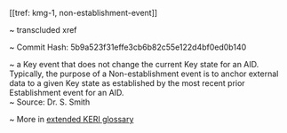[[tref: kmg-1, non-establishment-event]]

~ <!-- This is a copy of the saved remote text. Remove it if you like. It is automatically (re)generated --><span class="transcluded-xref-term">transcluded xref</span>

~ Commit Hash: 5b9a523f31effe3cb6b82c55e122d4bf0ed0b140

~ a Key event that does not change the current Key state for an AID. Typically, the purpose of a Non-establishment event is to anchor external data to a given Key state as established by the most recent prior Establishment event for an AID.  
~ Source: Dr. S. Smith

~ More in <a href="https://weboftrust.github.io/WOT-terms/docs/glossary/non-establishment-event">extended KERI glossary</a>
